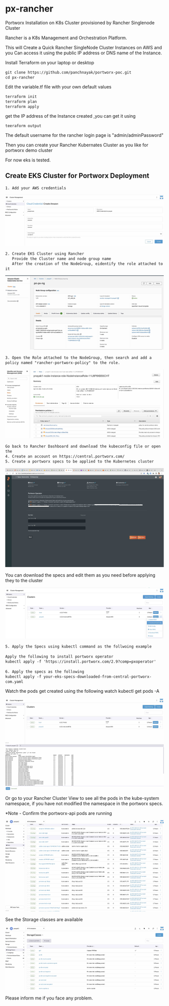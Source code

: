 # px-rancher

Portworx Installation on K8s Cluster provisioned by Rancher Singlenode Cluster

Rancher is a K8s Management and Orchestration Platform.

This will Create a Quick Rancher SingleNode Cluster Instances on AWS and you Can access it using the public IP address or DNS name of the Instance.

Install Terraform on your laptop or desktop

```
git clone https://github.com/panchnayak/portworx-poc.git
cd px-rancher
```
Edit the variable.tf file with your own default values

```
terraform init
terraform plan
terraform apply
```
get the IP address of the Instance created ,you can get it using

```
teeraform output
```

The default username for the rancher login page is "admin/adminPassword"

Then you can create your Rancher Kubernates Cluster as you like for portworx demo cluster

For now eks is tested.


## Create EKS Cluster for Portworx Deployment

```
1. Add your AWS credentials
```
![AWS Credential](/px-rancher/images/aws-credential.jpg?raw=true "Add AWS Credential")
```
2. Create EKS Cluster using Rancher
   Provide the Cluster name and node group name
   After the creation of the NodeGroup, eidentify the role attached to it 
```
![EKS NodeGroup Role](/px-rancher/images/eks-nodegroup-role.jpg?raw=true "EKS NodeGroup Role attached")
```
3. Open the Role attached to the NodeGroup, then search and add a policy named "rancher-portworx-policy" to the role.
```
![EKS Portworx Policy](/px-rancher/images/portworx-policy.jpg?raw=true "Attach Portworx Policy")
```
Go back to Rancher Dashboard and download the kubeconfig file or open the 
4. Create an account on https://central.portworx.com/
5. Create a portworx specs to be applied to the Kubernetes cluster
```
![Portworx Specs](/px-rancher/images/central-portworx.jpg?raw=true "Create Portwox Spec")

You can download the specs and edit them as you need before applying they to the cluster

![EKS Kubeconfig](/px-rancher/images/rancher-kubeconfig-download.jpg?raw=true "Download EKS Kubeconfig")

```
5. Apply the Specs using kubectl command as the follwoing example

Apply the following to install portworx operator
kubectl apply -f 'https://install.portworx.com/2.9?comp=pxoperator'

6. Apply the specs as the following
kubectl apply -f your-eks-specs-downloaded-from-central-portworx-com.yaml

```
Watch the pods get created using the following 
watch kubectl get pods -A

![App Pods](/px-rancher/images/rancher-eks-pods.jpg?raw=true "All Portworx Pods")

Or go to your Rancher Cluster View to see all the pods in the kube-system namespace, if you have not modified the namespace in the portworx specs.

*Note - Confirm the portworx-api pods are running

![Rancher App Pods](/px-rancher/images/all-pods.jpg?raw=true "Rancher View All Pods")

See the Storage classes are available

![Portworx Storage Classses](/px-rancher/images/portwox-storage-class.jpg?raw=true "POrtworx Storage Classess Rancher View ")

Please inform me if you face any problem.

